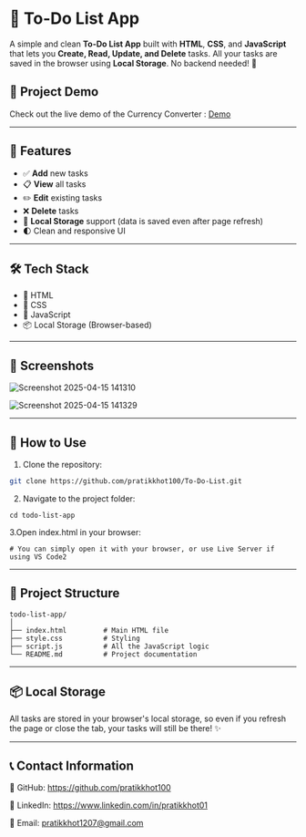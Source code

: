 # 📝 To-Do List App

A simple and clean **To-Do List App** built with **HTML**, **CSS**, and **JavaScript** that lets you **Create, Read, Update, and Delete** tasks. All your tasks are saved in the browser using **Local Storage**. No backend needed! 💾

## 🎥 Project Demo

   Check out the live demo of the Currency Converter : [Demo](https://pratikkhot-to-do-list.netlify.app/)

---

## 🚀 Features

- ✅ **Add** new tasks  
- 📋 **View** all tasks  
- ✏️ **Edit** existing tasks  
- ❌ **Delete** tasks  
- 💾 **Local Storage** support (data is saved even after page refresh)  
- 🌓 Clean and responsive UI  

---

## 🛠️ Tech Stack

- 🧱 HTML  
- 🎨 CSS  
- 🧠 JavaScript   
- 📦 Local Storage (Browser-based)  

---

## 📸 Screenshots

 ![Screenshot 2025-04-15 141310](https://github.com/user-attachments/assets/17874038-1c27-4d3e-8af0-efe1951e4539)

 ![Screenshot 2025-04-15 141329](https://github.com/user-attachments/assets/196b62f6-bf5a-4ad0-a8b1-42527783439e)

---

## 🧰 How to Use

1. Clone the repository:

```bash
git clone https://github.com/pratikkhot100/To-Do-List.git

```

2. Navigate to the project folder:
   
 ```
 cd todo-list-app
 ```

3.Open index.html in your browser:

 ```
 # You can simply open it with your browser, or use Live Server if using VS Code2
 ```

---

## 📂 Project Structure

```
todo-list-app/
│
├── index.html         # Main HTML file
├── style.css          # Styling
├── script.js          # All the JavaScript logic
└── README.md          # Project documentation
```

---

## 📦 Local Storage

All tasks are stored in your browser's local storage, so even if you refresh the page or close the tab, your tasks will still be there! ✨

---

## 📞 Contact Information

  🐙 GitHub: https://github.com/pratikkhot100

  💼 LinkedIn: https://www.linkedin.com/in/pratikkhot01

  📧 Email: pratikkhot1207@gmail.com
  
